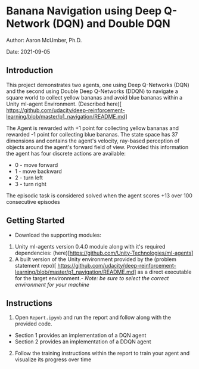 # Banana Navigation using Deep Q-Network (DQN) and Double DQN

Author: Aaron McUmber, Ph.D.

Date: 2021-09-05

## Introduction

This project demonstrates two agents, one using Deep Q-Networks (DQN)
and the second using Double Deep Q-Networks (DDQN) to navigate a
square world to collect yellow bananas and avoid blue bananas
within a Unity ml-agent Environment. (Described here)[
https://github.com/udacity/deep-reinforcement-learning/blob/master/p1_navigation/README.md]

The Agent is rewarded with +1 point for collecting yellow bananas
and rewarded -1 point for collecting blue bananas. The state space
has 37 dimensions and contains the agent's velocity, ray-based
perception of objects around the agent's forward field of view.
Provided this information the agent has four discrete actions are
available:

* 0 - move forward
* 1 - move backward
* 2 - turn left
* 3 - turn right

The episodic task is considered solved when the agent scores +13
over 100 consecutive episodes


## Getting Started

* Download the supporting modules:
1. Unity ml-agents version 0.4.0 module along with it's required dependencies: 
(here)[https://github.com/Unity-Technologies/ml-agents]
2. A built version of the Unity environment provided by the 
(problem statement repo)[
https://github.com/udacity/deep-reinforcement-learning/blob/master/p1_navigation/README.md] 
as a direct executable for the target environment.- *Note: be
sure to select the correct environment for your machine*


## Instructions

1. Open `Report.ipynb` and run the report and follow along with 
the provided code.
  * Section 1 provides an implementation of a DQN agent
  * Section 2 provides an implementation of a DDQN agent
2. Follow the training instructions within the report to train your agent
and visualize its progress over time